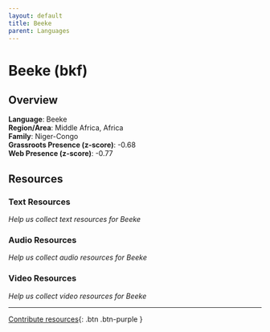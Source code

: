 ```yaml
---
layout: default
title: Beeke
parent: Languages
---
```


# Beeke (bkf)

## Overview

**Language**: Beeke  
**Region/Area**: Middle Africa, Africa  
**Family**: Niger-Congo  
**Grassroots Presence (z-score)**: -0.68  
**Web Presence (z-score)**: -0.77  

## Resources

### Text Resources
*Help us collect text resources for Beeke*

### Audio Resources
*Help us collect audio resources for Beeke*

### Video Resources
*Help us collect video resources for Beeke*

---

[Contribute resources](https://forms.office.com/e/1SfLJx3u1r){: .btn .btn-purple }
